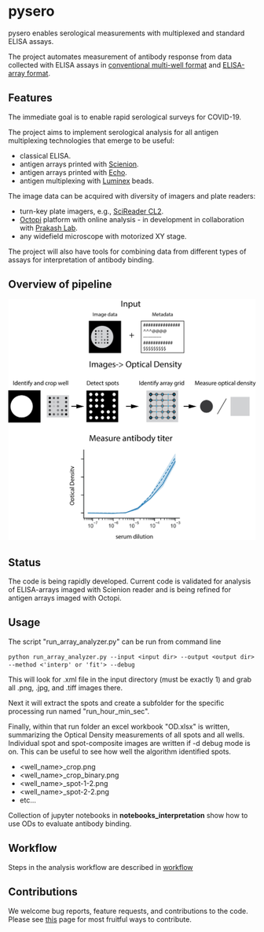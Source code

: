 # pysero

pysero enables serological measurements with multiplexed and standard ELISA assays.

The project automates measurement of antibody response from data collected with ELISA assays in [conventional multi-well format](https://doi.org/10.1101/2020.03.17.20037713) and [ELISA-array format](https://doi.org/10.1101/2019.12.20.885285).

## Features

The immediate goal is to enable rapid serological surveys for COVID-19. 

The project aims to implement serological analysis for all antigen multiplexing technologies that emerge to be useful: 
* classical ELISA.
* antigen arrays printed with [Scienion](https://www.scienion.com/products/sciflexarrayers/).
* antigen arrays printed with [Echo](https://www.labcyte.com/echo-liquid-handling).
* antigen multiplexing with [Luminex](https://www.luminexcorp.com/blog/multiplex-technologies-more-effective-than-elisa-for-antibody-detection/) beads. 

The image data can be acquired with diversity of imagers and plate readers:
 * turn-key plate imagers, e.g., [SciReader CL2](https://www.scienion.com/products/scireaders/).
 * [Octopi](https://www.biorxiv.org/content/10.1101/684423v1) platform with online analysis - in development in collaboration with [Prakash Lab](http://web.stanford.edu/group/prakash-lab/cgi-bin/labsite/).
 * any widefield microscope with motorized XY stage.

The project will also have tools for combining data from different types of assays for interpretation of antibody binding.

## Overview of pipeline

<img src="docs/Workflow%20Schematic.png" width="600">

## Status
The code is being rapidly developed. 
Current code is validated for analysis of ELISA-arrays imaged with Scienion reader and is being refined for antigen arrays imaged with Octopi.


## Usage
The script "run_array_analyzer.py" can be run from command line

```buildoutcfg
python run_array_analyzer.py --input <input dir> --output <output dir> --method <'interp' or 'fit'> --debug
```

This will look for .xml file in the input directory (must be exactly 1) and grab all .png, .jpg, and .tiff images there.

Next it will extract the spots and create a subfolder for the specific processing run named "run_hour_min_sec".

Finally, within that run folder an excel workbook "OD.xlsx" is written, summarizing the Optical Density measurements of all spots
and all wells.  Individual spot and spot-composite images are written if -d debug mode is on.  This can be useful to see
how well the algorithm identified spots.

- <well_name>_crop.png
- <well_name>_crop_binary.png
- <well_name>_spot-1-2.png
- <well_name>_spot-2-2.png
- etc...

Collection of jupyter notebooks in 
**notebooks_interpretation** show how to use ODs to evaluate antibody binding. 

## Workflow
Steps in the analysis workflow are described in [workflow](docs/workflow.md)

## Contributions
We welcome bug reports, feature requests, and contributions to the code. Please see  [this](docs/CONTRIBUTING.md) page for most fruitful ways to contribute.

